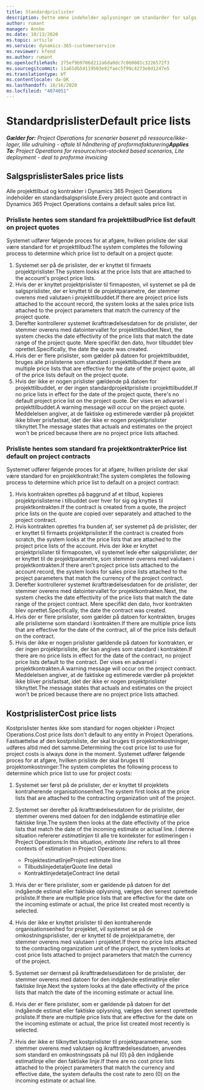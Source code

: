 ```yaml
---
title: Standardprislister
description: Dette emne indeholder oplysninger om standarder for salgs- og omkostningsprislister i Project Operations.
author: rumant
manager: Annbe
ms.date: 10/13/2020
ms.topic: article
ms.service: dynamics-365-customerservice
ms.reviewer: kfend
ms.author: rumant
ms.openlocfilehash: 275ef9b9706d212a6da0dc7c060081c3226572f3
ms.sourcegitcommit: 11a61db54119503e82faec5f99c4273e8d1247e5
ms.translationtype: HT
ms.contentlocale: da-DK
ms.lasthandoff: 10/16/2020
ms.locfileid: "4074051"
---
```

# <a name="default-price-lists"></a><span data-ttu-id="2d4b2-103">Standardprislister</span><span class="sxs-lookup"><span data-stu-id="2d4b2-103">Default price lists</span></span>

<span data-ttu-id="2d4b2-104">_**Gælder for:** Project Operations for scenarier baseret på ressource/ikke-lager, lille udrulning - aftale til håndtering af proformafakturering_</span><span class="sxs-lookup"><span data-stu-id="2d4b2-104">_**Applies To:** Project Operations for resource/non-stocked based scenarios, Lite deployment - deal to proforma invoicing_</span></span>

## <a name="sales-price-lists"></a><span data-ttu-id="2d4b2-105">Salgsprislister</span><span class="sxs-lookup"><span data-stu-id="2d4b2-105">Sales price lists</span></span>

<span data-ttu-id="2d4b2-106">Alle projekttilbud og kontrakter i Dynamics 365 Project Operations indeholder en standardsalgsprisliste.</span><span class="sxs-lookup"><span data-stu-id="2d4b2-106">Every project quote and contract in Dynamics 365 Project Operations contains a default sales price list.</span></span> 

### <a name="price-list-default-on-project-quotes"></a><span data-ttu-id="2d4b2-107">Prisliste hentes som standard fra projekttilbud</span><span class="sxs-lookup"><span data-stu-id="2d4b2-107">Price list default on project quotes</span></span>
<span data-ttu-id="2d4b2-108">Systemet udfører følgende proces for at afgøre, hvilken prisliste der skal være standard for et projekttilbud:</span><span class="sxs-lookup"><span data-stu-id="2d4b2-108">The system completes the following process to determine which price list to default on a project quote:</span></span>

1. <span data-ttu-id="2d4b2-109">Systemet ser på de prislister, der er knyttet til firmaets projektprislister.</span><span class="sxs-lookup"><span data-stu-id="2d4b2-109">The system looks at the price lists that are attached to the account's project price lists.</span></span> 
2. <span data-ttu-id="2d4b2-110">Hvis der er knyttet projektprislister til firmaposten, vil systemet se på de salgsprislister, der er knyttet til de projektparametre, der stemmer overens med valutaen i projekttilbuddet.</span><span class="sxs-lookup"><span data-stu-id="2d4b2-110">If there are project price lists attached to the account record, the system looks at the sales price lists attached to the project parameters that match the currency of the project quote.</span></span>
3. <span data-ttu-id="2d4b2-111">Derefter kontrollerer systemet ikrafttrædelsesdatoen for de prislister, der stemmer overens med datointervallet for projekttilbuddet.</span><span class="sxs-lookup"><span data-stu-id="2d4b2-111">Next, the system checks the date effectivity of the price lists that match the date range of the project quote.</span></span> <span data-ttu-id="2d4b2-112">Mere specifikt den dato, hvor tilbuddet blev oprettet.</span><span class="sxs-lookup"><span data-stu-id="2d4b2-112">Specifically, the date the quote was created.</span></span>
4. <span data-ttu-id="2d4b2-113">Hvis der er flere prislister, som gælder på datoen for projekttilbuddet, bruges alle prislisterne som standard i projekttilbuddet.</span><span class="sxs-lookup"><span data-stu-id="2d4b2-113">If there are multiple price lists that are effective for the date of the project quote, all of the price lists default on the project quote.</span></span>
5. <span data-ttu-id="2d4b2-114">Hvis der ikke er nogen prislister gældende på datoen for projekttilbuddet, er der ingen standardprojektprisliste i projekttilbuddet.</span><span class="sxs-lookup"><span data-stu-id="2d4b2-114">If no price lists in effect for the date of the project quote, there's no default project price list on the project quote.</span></span> <span data-ttu-id="2d4b2-115">Der vises en advarsel i projekttilbuddet.</span><span class="sxs-lookup"><span data-stu-id="2d4b2-115">A warning message will occur on the project quote.</span></span> <span data-ttu-id="2d4b2-116">Meddelelsen angiver, at de faktiske og estimerede værdier på projektet ikke bliver prisfastsat, idet der ikke er nogen projektprislister tilknyttet.</span><span class="sxs-lookup"><span data-stu-id="2d4b2-116">The message states that actuals and estimates on the project won't be priced because there are no project price lists attached.</span></span>

### <a name="price-list-default-on-project-contracts"></a><span data-ttu-id="2d4b2-117">Prisliste hentes som standard fra projektkontrakter</span><span class="sxs-lookup"><span data-stu-id="2d4b2-117">Price list default on project contracts</span></span> 
<span data-ttu-id="2d4b2-118">Systemet udfører følgende proces for at afgøre, hvilken prisliste der skal være standard for en projektkontrakt:</span><span class="sxs-lookup"><span data-stu-id="2d4b2-118">The system completes the following process to determine which price list to default on a project contract:</span></span>

1. <span data-ttu-id="2d4b2-119">Hvis kontrakten oprettes på baggrund af et tilbud, kopieres projektprislisterne i tilbuddet over hver for sig og knyttes til projektkontrakten.</span><span class="sxs-lookup"><span data-stu-id="2d4b2-119">If the contract is created from a quote, the project price lists on the quote are copied over separately and attached to the project contract.</span></span>
2. <span data-ttu-id="2d4b2-120">Hvis kontrakten oprettes fra bunden af, ser systemet på de prislister, der er knyttet til firmaets projektprislister.</span><span class="sxs-lookup"><span data-stu-id="2d4b2-120">If the contract is created from scratch, the system looks at the price lists that are attached to the project price lists of the account.</span></span> <span data-ttu-id="2d4b2-121">Hvis der ikke er knyttet projektprislister til firmaposten, vil systemet lede efter salgsprislister, der er knyttet til de projektparametre, som stemmer overens med valutaen i projektkontrakten.</span><span class="sxs-lookup"><span data-stu-id="2d4b2-121">If there aren't project price lists attached to the account record, the system looks for sales price lists attached to the project parameters that match the currency of the project contract.</span></span>
4. <span data-ttu-id="2d4b2-122">Derefter kontrollerer systemet ikrafttrædelsesdatoen for de prislister, der stemmer overens med datointervallet for projektkontrakten.</span><span class="sxs-lookup"><span data-stu-id="2d4b2-122">Next, the system checks the date effectivity of the price lists that match the date range of the project contract.</span></span> <span data-ttu-id="2d4b2-123">Mere specifikt den dato, hvor kontrakten blev oprettet.</span><span class="sxs-lookup"><span data-stu-id="2d4b2-123">Specifically, the date the contract was created.</span></span>
5. <span data-ttu-id="2d4b2-124">Hvis der er flere prislister, som gælder på datoen for kontrakten, bruges alle prislisterne som standard i kontrakten.</span><span class="sxs-lookup"><span data-stu-id="2d4b2-124">If there are multiple price lists that are effective for the date of the contract, all of the price lists default on the contract.</span></span>
6. <span data-ttu-id="2d4b2-125">Hvis der ikke er nogen prislister gældende på datoen for kontrakten, er der ingen projektprisliste, der kan angives som standard i kontrakten.</span><span class="sxs-lookup"><span data-stu-id="2d4b2-125">If there are no price lists in effect for the date of the contract, no project price lists default to the contract.</span></span> <span data-ttu-id="2d4b2-126">Der vises en advarsel i projektkontrakten.</span><span class="sxs-lookup"><span data-stu-id="2d4b2-126">A warning message will occur on the project contract.</span></span> <span data-ttu-id="2d4b2-127">Meddelelsen angiver, at de faktiske og estimerede værdier på projektet ikke bliver prisfastsat, idet der ikke er nogen projektprislister tilknyttet.</span><span class="sxs-lookup"><span data-stu-id="2d4b2-127">The message states that actuals and estimates on the project won't be priced because there are no project price lists attached.</span></span>

## <a name="cost-price-lists"></a><span data-ttu-id="2d4b2-128">Kostprislister</span><span class="sxs-lookup"><span data-stu-id="2d4b2-128">Cost price lists</span></span>

<span data-ttu-id="2d4b2-129">Kostprislister hentes ikke som standard for nogen objekter i Project Operations.</span><span class="sxs-lookup"><span data-stu-id="2d4b2-129">Cost price lists don't default to any entity in Project Operations.</span></span> <span data-ttu-id="2d4b2-130">Fastsættelse af den kostprisliste, der skal bruges til projektomkostninger, udføres altid med det samme.</span><span class="sxs-lookup"><span data-stu-id="2d4b2-130">Determining the cost price list to use for project costs is always done in the moment.</span></span> <span data-ttu-id="2d4b2-131">Systemet udfører følgende proces for at afgøre, hvilken prisliste der skal bruges til projektomkostninger:</span><span class="sxs-lookup"><span data-stu-id="2d4b2-131">The system completes the following process to determine which price list to use for project costs:</span></span>

1. <span data-ttu-id="2d4b2-132">Systemet ser først på de prislister, der er knyttet til projektets kontraherende organisationsenhed.</span><span class="sxs-lookup"><span data-stu-id="2d4b2-132">The system first looks at the price lists that are attached to the contracting organization unit of the project.</span></span>
2. <span data-ttu-id="2d4b2-133">Systemet ser derefter på ikrafttrædelsesdatoen for de prislister, der stemmer overens med datoen for den indgående estimatlinje eller faktiske linje.</span><span class="sxs-lookup"><span data-stu-id="2d4b2-133">The system then looks at the date effectivity of the price lists that match the date of the incoming estimate or actual line.</span></span> <span data-ttu-id="2d4b2-134">I denne situation refererer *estimatlinjen* til alle tre kontekster for estimeringen i Project Operations:</span><span class="sxs-lookup"><span data-stu-id="2d4b2-134">In this situation, *estimate line* refers to all three contexts of estimation in Project Operations:</span></span>

    - <span data-ttu-id="2d4b2-135">Projektestimatlinje</span><span class="sxs-lookup"><span data-stu-id="2d4b2-135">Project estimate line</span></span>
    - <span data-ttu-id="2d4b2-136">Tilbudslinjedetaljer</span><span class="sxs-lookup"><span data-stu-id="2d4b2-136">Quote line detail</span></span>
    - <span data-ttu-id="2d4b2-137">Kontraktlinjedetalje</span><span class="sxs-lookup"><span data-stu-id="2d4b2-137">Contract line detail</span></span>
  
3. <span data-ttu-id="2d4b2-138">Hvis der er flere prislister, som er gældende på datoen for det indgående estimat eller faktiske oplysning, vælges den senest oprettede prisliste.</span><span class="sxs-lookup"><span data-stu-id="2d4b2-138">If there are multiple price lists that are effective for the date on the incoming estimate or actual, the price list created most recently is selected.</span></span>
4. <span data-ttu-id="2d4b2-139">Hvis der ikke er knyttet prislister til den kontraherende organisationsenhed for projektet, vil systemet se på de omkostningsprislister, der er knyttet til de projektparametre, der stemmer overens med valutaen i projektet.</span><span class="sxs-lookup"><span data-stu-id="2d4b2-139">If there no price lists attached to the contracting organization unit of the project, the system looks at cost price lists attached to project parameters that match the currency of the project.</span></span>
5. <span data-ttu-id="2d4b2-140">Systemet ser dernæst på ikrafttrædelsesdatoen for de prislister, der stemmer overens med datoen for den indgående estimatlinje eller faktiske linje.</span><span class="sxs-lookup"><span data-stu-id="2d4b2-140">Next the system looks at the date effectivity of the price lists that match the date of the incoming estimate or actual line.</span></span> 
6. <span data-ttu-id="2d4b2-141">Hvis der er flere prislister, som er gældende på datoen for det indgående estimat eller faktiske oplysning, vælges den senest oprettede prisliste.</span><span class="sxs-lookup"><span data-stu-id="2d4b2-141">If there are multiple price lists that are effective for the date on the incoming estimate or actual, the price list created most recently is selected.</span></span>
7. <span data-ttu-id="2d4b2-142">Hvis der ikke er tilknyttet kostprislister til projektparametrene, som stemmer overens med valutaen og ikrafttrædelsesdatoen, anvendes som standard en omkostningssats på nul (0) på den indgående estimatlinje eller den faktiske linje.</span><span class="sxs-lookup"><span data-stu-id="2d4b2-142">If there are no cost price lists attached to the project parameters that match the currency and effective date, the system defaults the cost rate to zero (0) on the incoming estimate or actual line.</span></span>
